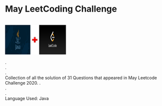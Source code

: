 <h1>May LeetCoding Challenge</h1><br>
<img src ="image.png" width = 200px>
<p>
.<br>.<br>.<br>
Collection of all the solution of 31 Questions that appeared in May Leetcode Challenge 2020.
.<br>.<br>.<br>
Language Used: Java